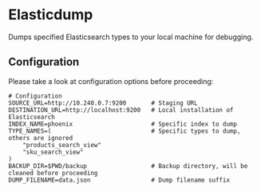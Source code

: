 # Elasticdump

Dumps specified Elasticsearch types to your local machine for debugging.

## Configuration

Please take a look at configuration options before proceeding:

```
# Configuration
SOURCE_URL=http://10.240.0.7:9200		# Staging URL
DESTINATION_URL=http://localhost:9200	# Local installation of Elasticsearch
INDEX_NAME=phoenix						# Specific index to dump
TYPE_NAMES=(							# Specific types to dump, others are ignored
	"products_search_view"
	"sku_search_view"
)
BACKUP_DIR=$PWD/backup 					# Backup directory, will be cleaned before proceeding
DUMP_FILENAME=data.json					# Dump filename suffix
```
